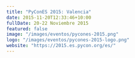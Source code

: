 ```yaml
---
title: "PyConES 2015: Valencia"
date: 2015-11-20T12:33:46+10:00
fullDate: 20-22 Noviembre 2015
featured: false
image: "/images/eventos/pycones-2015.png"
logo: "/images/eventos/pycones-2015-logo.png"
website: "https://2015.es.pycon.org/es/"
---
```

